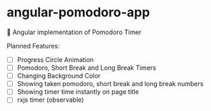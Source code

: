 # angular-pomodoro-app
🍅 Angular implementation of Pomodoro Timer


Planned Features:
- [ ] Progress Circle Animation
- [ ] Pomodoro, Short Break and Long Break Timers
- [ ] Changing Background Color
- [ ] Showing taken pomodoro, short break and long break numbers
- [ ] Showing timer time instantly on page title
- [ ] rxjs timer (observable)
